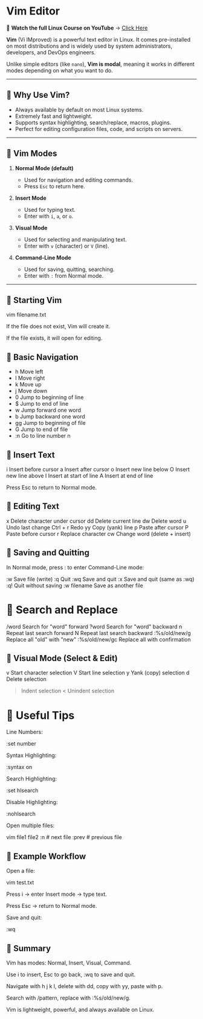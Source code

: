 # Vim Editor

🎥 **Watch the full Linux Course on YouTube** → [Click Here](https://youtu.be/tdxQ0O1qu9U?list=PLJB9b1bbB85HR7xXgpuWTibPWTprBEVi0)

**Vim** (Vi IMproved) is a powerful text editor in Linux. It comes pre-installed on most distributions and is widely used by system administrators, developers, and DevOps engineers.  

Unlike simple editors (like `nano`), **Vim is modal**, meaning it works in different modes depending on what you want to do.

---

## 📌 Why Use Vim?

- Always available by default on most Linux systems.  
- Extremely fast and lightweight.  
- Supports syntax highlighting, search/replace, macros, plugins.  
- Perfect for editing configuration files, code, and scripts on servers.  

---

## 📌 Vim Modes

1. **Normal Mode (default)**  
   - Used for navigation and editing commands.  
   - Press `Esc` to return here.  

2. **Insert Mode**  
   - Used for typing text.  
   - Enter with `i`, `a`, or `o`.  

3. **Visual Mode**  
   - Used for selecting and manipulating text.  
   - Enter with `v` (character) or `V` (line).  

4. **Command-Line Mode**  
   - Used for saving, quitting, searching.  
   - Enter with `:` from Normal mode.  

---

## 📌 Starting Vim

vim filename.txt

If the file does not exist, Vim will create it.

If the file exists, it will open for editing.

## 📌 Basic Navigation

* h	Move left
* l	Move right
* k	Move up
* j	Move down
* 0	Jump to beginning of line
* $	Jump to end of line
* w	Jump forward one word
* b	Jump backward one word
* gg	Jump to beginning of file
* G	Jump to end of file
* :n	Go to line number n

## 📌 Insert Text

i	Insert before cursor
a	Insert after cursor
o	Insert new line below
O	Insert new line above
I	Insert at start of line
A	Insert at end of line

Press Esc to return to Normal mode.

## 📌 Editing Text

x	Delete character under cursor
dd	Delete current line
dw	Delete word
u	Undo last change
Ctrl + r	Redo
yy	Copy (yank) line
p	Paste after cursor
P	Paste before cursor
r<char>	Replace character
cw	Change word (delete + insert)

## 📌 Saving and Quitting

In Normal mode, press : to enter Command-Line mode:

:w	Save file (write)
:q	Quit
:wq	Save and quit
:x	Save and quit (same as :wq)
:q!	Quit without saving
:w filename	Save as another file

# 📌 Search and Replace

/word	Search for "word" forward
?word	Search for "word" backward
n	Repeat last search forward
N	Repeat last search backward
:%s/old/new/g	Replace all "old" with "new"
:%s/old/new/gc	Replace all with confirmation

## 📌 Visual Mode (Select & Edit)

v	Start character selection
V	Start line selection
y	Yank (copy) selection
d	Delete selection
>	Indent selection
<	Unindent selection

# 📌 Useful Tips

Line Numbers:

:set number


Syntax Highlighting:

:syntax on


Search Highlighting:

:set hlsearch


Disable Highlighting:

:nohlsearch


Open multiple files:

vim file1 file2
:n   # next file
:prev   # previous file

## 📌 Example Workflow

Open a file:

vim test.txt


Press i → enter Insert mode → type text.

Press Esc → return to Normal mode.

Save and quit:

:wq

## 📝 Summary

Vim has modes: Normal, Insert, Visual, Command.

Use i to insert, Esc to go back, :wq to save and quit.

Navigate with h j k l, delete with dd, copy with yy, paste with p.

Search with /pattern, replace with :%s/old/new/g.

Vim is lightweight, powerful, and always available on Linux.

